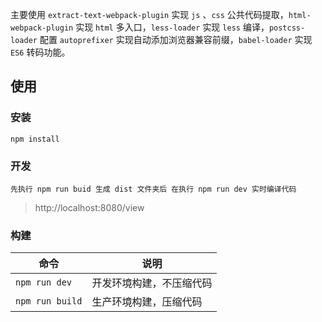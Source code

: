 主要使用 `extract-text-webpack-plugin` 实现 `js` 、`css` 公共代码提取，`html-webpack-plugin` 实现 `html` 多入口，`less-loader` 实现 `less` 编译，`postcss-loader` 配置 `autoprefixer` 实现自动添加浏览器兼容前缀，`babel-loader` 实现 `ES6` 转码功能。

## 使用

### 安装

```
npm install
```

### 开发

```
先执行 npm run buid 生成 dist 文件夹后 在执行 npm run dev 实时编译代码
```
> http://localhost:8080/view


### 构建

| 命令 | 说明 |
|----------|------|
| `npm run dev` | 开发环境构建，不压缩代码 |
| `npm run build` | 生产环境构建，压缩代码 |